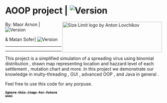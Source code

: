# AOOP project  | <img src="https://img.shields.io/badge/Version-0.3.3-green" alt="Version" > 
<img src="https://upload.wikimedia.org/wikipedia/he/4/44/SCE_logo.png" align="right"
     alt="Size Limit logo by Anton Lovchikov" width="320" height="98">


 By: Maor Arnon | <img src="https://img.shields.io/badge/Maor-Chad-blue" alt="Version" > 
 
 &  Matan Sofer| <img src="https://img.shields.io/badge/Matan-Gay-pink" alt="Version" >
 
<hr><hr>
    This project is a simplified simulation of a spreading virus using binomial distribution , 
    drawn map representing location and hazzard level of each settlement ,
    mutation chart and more.
    In this project we demonstrate our knowledge in multy-threading , GUI , advanced OOP , and Java in general .

Feel free to use this code for any porpuse.


<code><strong><sup><strike>Ignore this (tags for future use)</strike></sup></strong></code>

